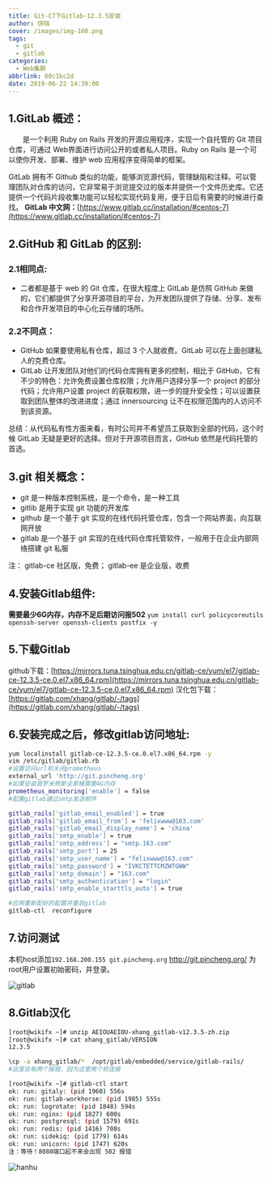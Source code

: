 ```yaml
---
title: Git-C7下Gitlab-12.3.5安装
author: 饼铛
cover: /images/img-160.png
tags:
  - git
  - gitlab
categories:
  - Web集群
abbrlink: 60c1bc2d
date: 2019-06-22 14:39:00
---
```

## 1.GitLab 概述：
　　是一个利用 Ruby on Rails 开发的开源应用程序，实现一个自托管的 Git 项目仓库，可通过 Web界面进行访问公开的或者私人项目。Ruby on Rails 是一个可以使你开发、部署、维护 web 应用程序变得简单的框架。
  
   GitLab 拥有不 Github 类似的功能，能够浏览源代码，管理缺陷和注释。可以管理团队对仓库的访问，它非常易于浏览提交过的版本并提供一个文件历史库。它还提供一个代码片段收集功能可以轻松实现代码复用，便于日后有需要的时候进行查找。
**GitLab 中文网：**[https://www.gitlab.cc/installation/#centos-7](https://www.gitlab.cc/installation/#centos-7)

## 2.GitHub 和 GitLab 的区别:

### 2.1相同点: 
- 二者都是基于 web 的 Git 仓库，在很大程度上 GitLab 是仿照 GitHub 来做的，它们都提供了分享开源项目的平台，为开发团队提供了存储、分享、发布和合作开发项目的中心化云存储的场所。

### 2.2不同点：
- GitHub 如果要使用私有仓库，超过 3 个人就收费。GitLab 可以在上面创建私人的克费仓库。
- GitLab 让开发团队对他们的代码仓库拥有更多的控制，相比于 GitHub，它有不少的特色：允许免费设置仓库权限；允许用户选择分享一个 project 的部分代码；允许用户设置 project 的获取权限，进一步的提升安全性；可以设置获取到团队整体的改进进度；通过 innersourcing 让不在权限范围内的人访问不到该资源。

总结：从代码私有性方面来看，有时公司并不希望员工获取到全部的代码，这个时候 GitLab 无疑是更好的选择。但对于开源项目而言，GitHub 依然是代码托管的首选。

## 3.git 相关概念：
- git 是一种版本控制系统，是一个命令，是一种工具
- gitlib 是用于实现 git 功能的开发库
- github 是一个基于 git 实现的在线代码托管仓库，包含一个网站界面，向互联网开放
- gitlab 是一个基于 git 实现的在线代码仓库托管软件，一般用于在企业内部网络搭建 git 私服

注： gitlab-ce 社区版，免费； gitlab-ee 是企业版，收费

## 4.安装Gitlab组件:
**需要最少6G内存，内存不足后期访问报502**
`yum install curl policycoreutils openssh-server openssh-clients postfix -y`

## 5.下载Gitlab
github下载：[https://mirrors.tuna.tsinghua.edu.cn/gitlab-ce/yum/el7/gitlab-ce-12.3.5-ce.0.el7.x86_64.rpm](https://mirrors.tuna.tsinghua.edu.cn/gitlab-ce/yum/el7/gitlab-ce-12.3.5-ce.0.el7.x86_64.rpm)
汉化包下载：[https://gitlab.com/xhang/gitlab/-/tags](https://gitlab.com/xhang/gitlab/-/tags)

## 6.安装完成之后，修改gitlab访问地址:
```bash
yum localinstall gitlab-ce-12.3.5-ce.0.el7.x86_64.rpm -y
vim /etc/gitlab/gitlab.rb
#设置访问url和关闭prometheus
external_url 'http://git.pincheng.org'
#如果安装普罗米修斯全家桶需要4G内存
prometheus_monitoring['enable'] = false
#配置gitlab通过smtp发送邮件

gitlab_rails['gitlab_email_enabled'] = true
gitlab_rails['gitlab_email_from'] = 'felixwww@163.com'
gitlab_rails['gitlab_email_display_name'] = 'china'
gitlab_rails['smtp_enable'] = true
gitlab_rails['smtp_address'] = "smtp.163.com"
gitlab_rails['smtp_port'] = 25
gitlab_rails['smtp_user_name'] = "felixwww@163.com"
gitlab_rails['smtp_password'] = "IVKCTETTCMZWTGWW"
gitlab_rails['smtp_domain'] = "163.com"
gitlab_rails['smtp_authentication'] = "login"
gitlab_rails['smtp_enable_starttls_auto'] = true

#应用重新配好的配置并重启gitlab
gitlab-ctl  reconfigure
```

## 7.访问测试
本机host添加`192.168.200.155 git.pincheng.org`
http://git.pincheng.org/
为root用户设置初始密码，并登录。

![gitlab](/images/img-158.png)

## 8.Gitlab汉化
```bash
[root@wikifx ~]# unzip AEIOUAEIOU-xhang_gitlab-v12.3.5-zh.zip
[root@wikifx ~]# cat xhang_gitlab/VERSION 
12.3.5

\cp -a xhang_gitlab/*  /opt/gitlab/embedded/service/gitlab-rails/
#这里会有两个报错，因为这里两个软连接

[root@wikifx ~]# gitlab-ctl start
ok: run: gitaly: (pid 1960) 556s
ok: run: gitlab-workhorse: (pid 1985) 555s
ok: run: logrotate: (pid 1848) 594s
ok: run: nginx: (pid 1827) 600s
ok: run: postgresql: (pid 1579) 691s
ok: run: redis: (pid 1416) 708s
ok: run: sidekiq: (pid 1779) 614s
ok: run: unicorn: (pid 1747) 620s
注：等待！8080端口起不来会出现 502 报错
```

![hanhu](/images/img-159.png)